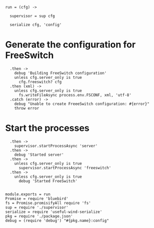     run = (cfg) ->

      supervisor = sup cfg

      serialize cfg, 'config'

Generate the configuration for FreeSwitch
=========================================

      .then ->
        debug 'Building FreeSwitch configuration'
        unless cfg.server_only is true
          cfg.freeswitch? cfg
      .then (xml) ->
        unless cfg.server_only is true
          fs.writeFileAsync process.env.FSCONF, xml, 'utf-8'
      .catch (error) ->
        debug "Unable to create FreeeSwitch configuration: #{error}"
        throw error

Start the processes
===================

      .then ->
        supervisor.startProcessAsync 'server'
      .then ->
        debug 'Started server'
      .then ->
        unless cfg.server_only is true
          supervisor.startProcessAsync 'freeswitch'
      .then ->
        unless cfg.server_only is true
          debug 'Started FreeSwitch'


    module.exports = run
    Promise = require 'bluebird'
    fs = Promise.promisifyAll require 'fs'
    sup = require './supervisor'
    serialize = require 'useful-wind-serialize'
    pkg = require './package.json'
    debug = (require 'debug') "#{pkg.name}:config"
